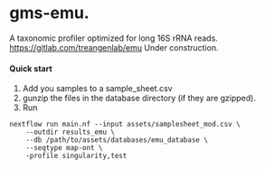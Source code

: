 # gms-emu.
A taxonomic profiler optimized for long 16S rRNA reads.
https://gitlab.com/treangenlab/emu
Under construction.


#### Quick start
1. Add you samples to a sample_sheet.csv
2. gunzip the files in the database directory (if they are gzipped).
3. Run
``` 
nextflow run main.nf --input assets/samplesheet_mod.csv \
    --outdir results_emu \
    --db /path/to/assets/databases/emu_database \
    --seqtype map-ont \
    -profile singularity,test 
```
